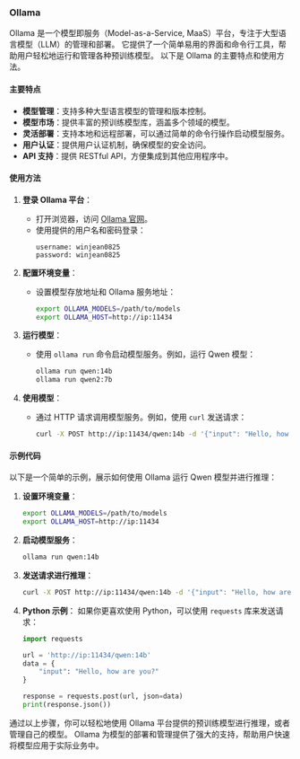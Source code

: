 ### Ollama

Ollama 是一个模型即服务（Model-as-a-Service, MaaS）平台，专注于大型语言模型（LLM）的管理和部署。
它提供了一个简单易用的界面和命令行工具，帮助用户轻松地运行和管理各种预训练模型。
以下是 Ollama 的主要特点和使用方法。

#### 主要特点

- **模型管理**：支持多种大型语言模型的管理和版本控制。
- **模型市场**：提供丰富的预训练模型库，涵盖多个领域的模型。
- **灵活部署**：支持本地和远程部署，可以通过简单的命令行操作启动模型服务。
- **用户认证**：提供用户认证机制，确保模型的安全访问。
- **API 支持**：提供 RESTful API，方便集成到其他应用程序中。

#### 使用方法

1. **登录 Ollama 平台**：
   - 打开浏览器，访问 [Ollama 官网](https://ollama.com/)。
   - 使用提供的用户名和密码登录：
     ```plaintext
     username: winjean0825
     password: winjean0825
     ```


2. **配置环境变量**：
   - 设置模型存放地址和 Ollama 服务地址：
     ```bash
     export OLLAMA_MODELS=/path/to/models
     export OLLAMA_HOST=http://ip:11434
     ```


3. **运行模型**：
   - 使用 `ollama run` 命令启动模型服务。例如，运行 Qwen 模型：
     ```bash
     ollama run qwen:14b
     ollama run qwen2:7b
     ```


4. **使用模型**：
   - 通过 HTTP 请求调用模型服务。例如，使用 `curl` 发送请求：
     ```bash
     curl -X POST http://ip:11434/qwen:14b -d '{"input": "Hello, how are you?"}'
     ```


#### 示例代码

以下是一个简单的示例，展示如何使用 Ollama 运行 Qwen 模型并进行推理：

1. **设置环境变量**：
   ```bash
   export OLLAMA_MODELS=/path/to/models
   export OLLAMA_HOST=http://ip:11434
   ```


2. **启动模型服务**：
   ```bash
   ollama run qwen:14b
   ```


3. **发送请求进行推理**：
   ```bash
   curl -X POST http://ip:11434/qwen:14b -d '{"input": "Hello, how are you?"}'
   ```


4. **Python 示例**：
   如果你更喜欢使用 Python，可以使用 `requests` 库来发送请求：
   ```python
   import requests

   url = 'http://ip:11434/qwen:14b'
   data = {
       "input": "Hello, how are you?"
   }

   response = requests.post(url, json=data)
   print(response.json())
   ```


通过以上步骤，你可以轻松地使用 Ollama 平台提供的预训练模型进行推理，或者管理自己的模型。
Ollama 为模型的部署和管理提供了强大的支持，帮助用户快速将模型应用于实际业务中。



